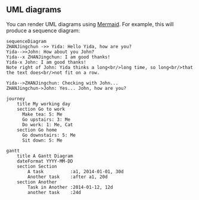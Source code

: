 ## UML diagrams

You can render UML diagrams using [Mermaid](https://mermaidjs.github.io/). For example, this will produce a sequence diagram:

```mermaid
sequenceDiagram
ZHANJingchun ->> Yida: Hello Yida, how are you?
Yida-->>John: How about you John?
Yida--x ZHANJingchun: I am good thanks!
Yida-x John: I am good thanks!
Note right of John: Yida thinks a long<br/>long time, so long<br/>that the text does<br/>not fit on a row.

Yida-->ZHANJingchun: Checking with John...
ZHANJingchun->John: Yes... John, how are you?
```

```mermaid
journey
    title My working day
    section Go to work
      Make tea: 5: Me
      Go upstairs: 3: Me
      Do work: 1: Me, Cat
    section Go home
      Go downstairs: 5: Me
      Sit down: 5: Me
```



```mermaid
gantt
    title A Gantt Diagram
    dateFormat YYYY-MM-DD
    section Section
        A task          :a1, 2014-01-01, 30d
        Another task    :after a1, 20d
    section Another
        Task in Another :2014-01-12, 12d
        another task    :24d
```
